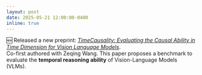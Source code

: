 ```yaml
---
layout: post
date: 2025-05-21 12:00:00-0400
inline: true
---
```


🆕 Released a new preprint: [*TimeCausality: Evaluating the Causal Ability in Time Dimension for Vision Language Models*](https://arxiv.org/abs/2505.15435).  
Co-first authored with Zeqing Wang. This paper proposes a benchmark to evaluate the **temporal reasoning ability** of Vision-Language Models (VLMs).
